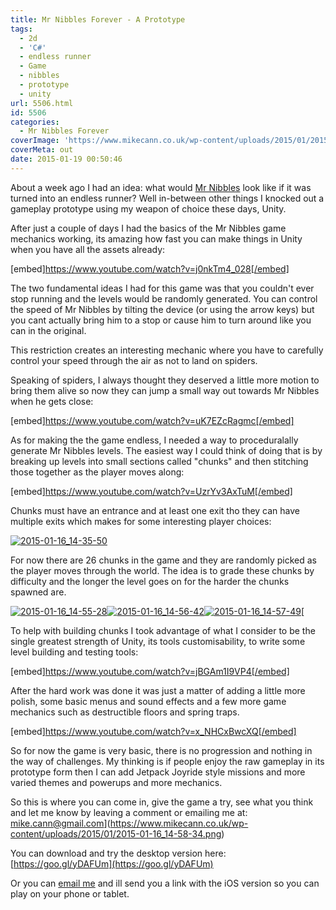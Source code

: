 ```yaml
---
title: Mr Nibbles Forever - A Prototype
tags:
  - 2d
  - 'C#'
  - endless runner
  - Game
  - nibbles
  - prototype
  - unity
url: 5506.html
id: 5506
categories:
  - Mr Nibbles Forever
coverImage: 'https://www.mikecann.co.uk/wp-content/uploads/2015/01/2015-01-16_14-15-22.png'
coverMeta: out
date: 2015-01-19 00:50:46
---
```


About a week ago I had an idea: what would [Mr Nibbles](https://www.mikecann.co.uk/portfolio/mr-nibbles-2/) look like if it was turned into an endless runner? Well in-between other things I knocked out a gameplay prototype using my weapon of choice these days, Unity.
<!-- more -->
After just a couple of days I had the basics of the Mr Nibbles game mechanics working, its amazing how fast you can make things in Unity when you have all the assets already:

[embed]https://www.youtube.com/watch?v=j0nkTm4_028[/embed]

The two fundamental ideas I had for this game was that you couldn't ever stop running and the levels would be randomly generated. You can control the speed of Mr Nibbles by tilting the device (or using the arrow keys) but you cant actually bring him to a stop or cause him to turn around like you can in the original. 

This restriction creates an interesting mechanic where you have to carefully control your speed through the air as not to land on spiders.

Speaking of spiders, I always thought they deserved a little more motion to bring them alive so now they can jump a small way out towards Mr Nibbles when he gets close:

[embed]https://www.youtube.com/watch?v=uK7EZcRagmc[/embed]

As for making the the game endless, I needed a way to proceduralally generate Mr Nibbles levels. The easiest way I could think of doing that is by breaking up levels into small sections called "chunks" and then stitching those together as the player moves along:

[embed]https://www.youtube.com/watch?v=UzrYv3AxTuM[/embed]

Chunks must have an entrance and at least one exit tho they can have multiple exits which makes for some interesting player choices:

[![2015-01-16_14-35-50](https://www.mikecann.co.uk/wp-content/uploads/2015/01/2015-01-16_14-35-50.png)](https://www.mikecann.co.uk/wp-content/uploads/2015/01/2015-01-16_14-35-50.png)

For now there are 26 chunks in the game and they are randomly picked as the player moves through the world. The idea is to grade these chunks by difficulty and  the longer the level goes on for the harder the chunks spawned are. 

[![2015-01-16_14-55-28](https://www.mikecann.co.uk/wp-content/uploads/2015/01/2015-01-16_14-55-28-150x150.png)](https://www.mikecann.co.uk/wp-content/uploads/2015/01/2015-01-16_14-55-28.png)[![2015-01-16_14-56-42](https://www.mikecann.co.uk/wp-content/uploads/2015/01/2015-01-16_14-56-42-150x150.png)](https://www.mikecann.co.uk/wp-content/uploads/2015/01/2015-01-16_14-56-42.png)[![2015-01-16_14-57-49](https://www.mikecann.co.uk/wp-content/uploads/2015/01/2015-01-16_14-57-49-150x150.png)](https://www.mikecann.co.uk/wp-content/uploads/2015/01/2015-01-16_14-57-49.png)[

To help with building chunks I took advantage of what I consider to be the single greatest strength of Unity, its tools customisability, to write some level building and testing tools:

[embed]https://www.youtube.com/watch?v=jBGAm1I9VP4[/embed]

After the hard work was done it was just a matter of adding a little more polish, some basic menus and sound effects and a few more game mechanics such as destructible floors and spring traps.

[embed]https://www.youtube.com/watch?v=x_NHCxBwcXQ[/embed]

So for now the game is very basic, there is no progression and nothing in the way of challenges. My thinking is if people enjoy the raw gameplay in its prototype form then I can add Jetpack Joyride style missions and more varied themes and powerups and more mechanics.

So this is where you can come in, give the game a try, see what you think and let me know by leaving a comment or emailing me at: <a href="mailto:mike.cann@gmail.com">mike.cann@gmail.com](https://www.mikecann.co.uk/wp-content/uploads/2015/01/2015-01-16_14-58-34.png)

You can download and try the desktop version here: [https://goo.gl/yDAFUm](https://goo.gl/yDAFUm)

Or you can [email me](mailto:mike.cann@gmail.com) and ill send you a link with the iOS version so you can play on your phone or tablet.